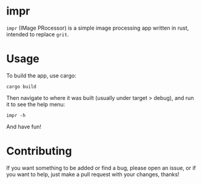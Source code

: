 
# impr

`impr` (IMage PRocessor) is a simple image processing app written in rust, intended to replace `grit`.

# Usage

To build the app, use cargo:

```cargo build```

Then navigate to where it was built (usually under target > debug), and run it to see the help menu:

```impr -h```

And have fun!

# Contributing
If you want something to be added or find a bug, please open an issue, or if you want to help, just make a pull request with your changes, thanks!